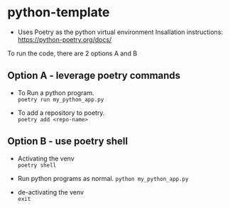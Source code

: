 python-template
===============

* Uses Poetry as the python virtual environment
Insallation instructions: https://python-poetry.org/docs/


To run the code, there are 2 options A and B

Option A - leverage poetry commands
------------
* To Run a python program.  
  `poetry run my_python_app.py`
  
* To add a repository to poetry.  
  `poetry add <repo-name>`


Option B - use poetry shell
------------
* Activating the venv  
  `poetry shell`
  
* Run python programs as normal. 
  `python my_python_app.py`
  
* de-activating the venv  
  `exit`  
    
